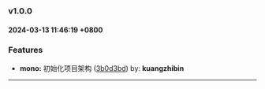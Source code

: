 ### v1.0.0
#### 2024-03-13 11:46:19 +0800

### Features

* **mono:** 初始化项目架构  ([3b0d3bd](https://github.com/bin-K/monorepo-pnpm-vue/commit/3b0d3bd)) by: **kuangzhibin**

---
